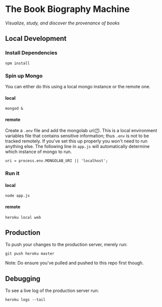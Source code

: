 # The Book Biography Machine
*Visualize, study, and discover the provenance of books*

## Local Development

### Install Dependencies
```
npm install
```

### Spin up Mongo
You can either do this using a local mongo instance or the remote one.
#### local
```
mongod &
```

#### remote
Create a `.env` file and add the mongolab uri([?](http://docs.mongolab.com/connecting/#connect-string)). This is a local environment variables file that contains sensitive information; thus `.env` is not to be tracked remotely. If you've set this up properly you won't need to run anything else. The following line in `app.js` will automatically determine which instance of mongo to run.
```
uri = process.env.MONGOLAB_URI || 'localhost';
```

### Run it
#### local
```
node app.js
```

#### remote
```
heroku local web
```

## Production 
To push your changes to the production server, merely run:
```
git push heroku master
```
Note: Do ensure you've pulled and pushed to this repo first though.

## Debugging
To see a live log of the production server run:
```
heroku logs --tail
```
